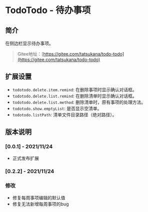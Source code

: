 # TodoTodo - 待办事项

## 简介

在侧边栏显示待办事项。

> Gitee地址：[https://gitee.com/tatsukana/todo-todo](https://gitee.com/tatsukana/todo-todo)

## 扩展设置

- `todotodo.delete.item.remind`: 在删除事项时显示确认对话框。
- `todotodo.delete.list.remind`: 在删除清单时显示确认对话框。
- `todotodo.delete.list.method`: 删除清单时，原有事项的处理方法。
- `todotodo.show.emptyList`: 是否显示空清单。
- `todotodo.listPath`: 清单文件目录路径（绝对路径）。

## 版本说明

### [0.0.1] - 2021/11/24

- 正式发布扩展

### [0.2.2] - 2021/11/24

### 修改

- 修复每周事项编辑的默认值
- 修复无法新增每周事项的bug